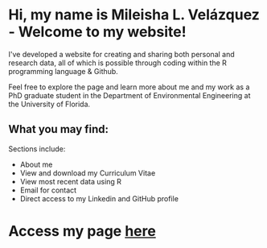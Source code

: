# Hi, my name is Mileisha L. Velázquez - Welcome to my website! 

I've developed a website for creating and sharing both personal and research data, all of which is possible through coding within the R programming language & Github.  

Feel free to explore the page and learn more about me and my work as a PhD graduate student in the Department of Environmental Engineering at the University of Florida. 

## What you may find: 

Sections include: 

- About me
- View and download my  Curriculum Vitae
- View most recent data using R
- Email for contact 
- Direct access to my Linkedin and GitHub profile 



Access my page [here](https://mlv99.github.io/index.html)
=======

